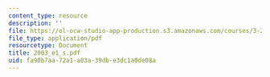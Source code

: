 ```yaml
---
content_type: resource
description: ''
file: https://ol-ocw-studio-app-production.s3.amazonaws.com/courses/3-20-materials-at-equilibrium-sma-5111-fall-2003/fa90b7aa72a1a03a39dbe3dc1a0de08a_2003_e1_s.pdf
file_type: application/pdf
resourcetype: Document
title: 2003_e1_s.pdf
uid: fa90b7aa-72a1-a03a-39db-e3dc1a0de08a
---
```

